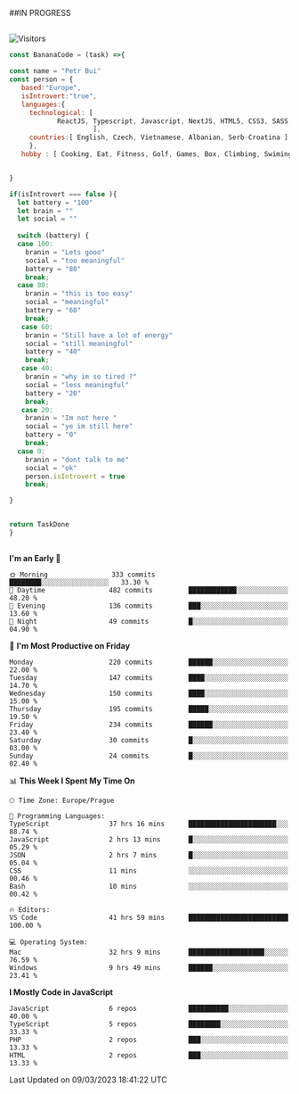 ##IN PROGRESS
##
![Visitors](https://komarev.com/ghpvc/?username=petrbui&style=for-the-badge&label=Visitors+👀)
```Javascript
const BananaCode = (task) =>{

const name = "Petr Bui"
const person = {
   based:"Europe",
   isIntrovert:"true",
   languages:{
     technological: [ 
            ReactJS, Typescript, Javascript, NextJS, HTML5, CSS3, SASS, Redux, Node, Storybook, Styled-Component
                     ],
     countries:[ English, Czech, Vietnamese, Albanian, Serb-Croatina ]
     },
   hobby : [ Cooking, Eat, Fitness, Golf, Games, Box, Climbing, Swiming],


}

if(isIntrovert === false ){
  let battery = "100"
  let brain = ""
  let social = ""
  
  switch (battery) {
  case 100:
    branin = "Lets gooo"
    social = "too meaningful"
    battery = "80"
    break;
  case 80:
    branin = "this is too easy"
    social = "meaningful"
    battery = "60"
    break;
   case 60:
    branin = "Still have a lot of energy"
    social = "still meaningful"
    battery = "40"
    break;
   case 40:
    branin = "why im so tired ?"
    social = "less meaningful"
    battery = "20"
    break;
   case 20:
    branin = "Im not here "
    social = "ye im still here"
    battery = "0"
    break;
  case 0:
    branin = "dont talk to me"
    social = "ok"
    person.isIntrovert = true
    break;

}


return TaskDone
}
```



##
<!--
[![My GitHub stats](https://github-readme-stats.vercel.app/api?username=petrbui&theme=github_dark)](https://github.com/anuraghazra/github-readme-stats)

[![My wakatime stats](https://github-readme-stats.vercel.app/api/wakatime?username=petrbui&theme=github_dark)](https://github.com/anuraghazra/github-readme-stats)
-->
<!--START_SECTION:waka-->
**I'm an Early 🐤** 

```text
🌞 Morning                333 commits         ████████░░░░░░░░░░░░░░░░░   33.30 % 
🌆 Daytime                482 commits         ████████████░░░░░░░░░░░░░   48.20 % 
🌃 Evening                136 commits         ███░░░░░░░░░░░░░░░░░░░░░░   13.60 % 
🌙 Night                  49 commits          █░░░░░░░░░░░░░░░░░░░░░░░░   04.90 % 
```
📅 **I'm Most Productive on Friday** 

```text
Monday                   220 commits         ██████░░░░░░░░░░░░░░░░░░░   22.00 % 
Tuesday                  147 commits         ████░░░░░░░░░░░░░░░░░░░░░   14.70 % 
Wednesday                150 commits         ████░░░░░░░░░░░░░░░░░░░░░   15.00 % 
Thursday                 195 commits         █████░░░░░░░░░░░░░░░░░░░░   19.50 % 
Friday                   234 commits         ██████░░░░░░░░░░░░░░░░░░░   23.40 % 
Saturday                 30 commits          █░░░░░░░░░░░░░░░░░░░░░░░░   03.00 % 
Sunday                   24 commits          █░░░░░░░░░░░░░░░░░░░░░░░░   02.40 % 
```


📊 **This Week I Spent My Time On** 

```text
🕑︎ Time Zone: Europe/Prague

💬 Programming Languages: 
TypeScript               37 hrs 16 mins      ██████████████████████░░░   88.74 % 
JavaScript               2 hrs 13 mins       █░░░░░░░░░░░░░░░░░░░░░░░░   05.29 % 
JSON                     2 hrs 7 mins        █░░░░░░░░░░░░░░░░░░░░░░░░   05.04 % 
CSS                      11 mins             ░░░░░░░░░░░░░░░░░░░░░░░░░   00.46 % 
Bash                     10 mins             ░░░░░░░░░░░░░░░░░░░░░░░░░   00.42 % 

🔥 Editors: 
VS Code                  41 hrs 59 mins      █████████████████████████   100.00 % 

💻 Operating System: 
Mac                      32 hrs 9 mins       ███████████████████░░░░░░   76.59 % 
Windows                  9 hrs 49 mins       ██████░░░░░░░░░░░░░░░░░░░   23.41 % 
```

**I Mostly Code in JavaScript** 

```text
JavaScript               6 repos             ██████████░░░░░░░░░░░░░░░   40.00 % 
TypeScript               5 repos             ████████░░░░░░░░░░░░░░░░░   33.33 % 
PHP                      2 repos             ███░░░░░░░░░░░░░░░░░░░░░░   13.33 % 
HTML                     2 repos             ███░░░░░░░░░░░░░░░░░░░░░░   13.33 % 
```




 Last Updated on 09/03/2023 18:41:22 UTC
<!--END_SECTION:waka-->
